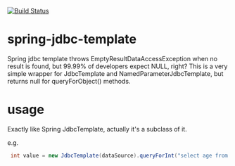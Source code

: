 [![Build Status](https://travis-ci.org/DanielYWoo/spring-jdbc-template.svg?branch=master)](https://travis-ci.org/DanielYWoo/spring-jdbc-template)

# spring-jdbc-template
Spring jdbc template throws EmptyResultDataAccessException when no result is found,
but 99.99% of developers expect NULL, right? This is a very simple wrapper for
JdbcTemplate and NamedParameterJdbcTemplate, but returns null for queryForObject() methods.

# usage
Exactly like Spring JdbcTemplate, actually it's a subclass of it.

e.g.
```java
 int value = new JdbcTemplate(dataSource).queryForInt("select age from user where id=?", rowMapper, id);
```
